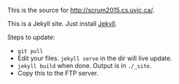 This is the source for http://scrum2015.cs.uvic.ca/.

This is a Jekyll site. Just install [Jekyll](http://jekyllrb.com/).

Steps to update:
  * `git pull`
  * Edit your files. `jekyll serve` in the dir will live update.
  * `jekyll build` when done. Output is in `./_site`.
  * Copy this to the FTP server.

